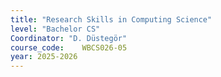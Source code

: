 ```yaml
---
title: "Research Skills in Computing Science"
level: "Bachelor CS"
Coordinator: "D. Düstegör"
course_code: 	WBCS026-05
year: 2025-2026
---
```

